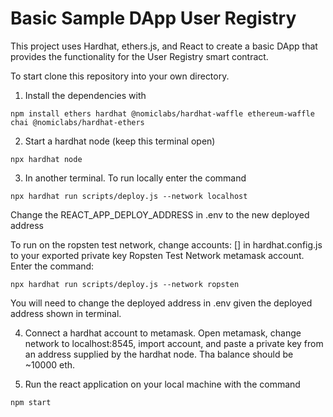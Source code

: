 # Basic Sample DApp User Registry

This project uses Hardhat, ethers.js, and React to create a basic DApp that provides the functionality for the User Registry smart contract.

To start clone this repository into your own directory.

1) Install the dependencies with 
```shell
npm install ethers hardhat @nomiclabs/hardhat-waffle ethereum-waffle chai @nomiclabs/hardhat-ethers
```
2) Start a hardhat node (keep this terminal open)
```shell
npx hardhat node
```
3) In another terminal. To run locally enter the command
```shell
npx hardhat run scripts/deploy.js --network localhost
```
Change the REACT_APP_DEPLOY_ADDRESS in .env to the new deployed address

To run on the ropsten test network, change accounts: [] in hardhat.config.js to your exported private key Ropsten Test Network metamask account.
Enter the command:
```shell
npx hardhat run scripts/deploy.js --network ropsten
```
You will need to change the deployed address in .env given the deployed address shown in terminal.

4) Connect a hardhat account to metamask. Open metamask, change network to localhost:8545, import account, and paste a private key from an address supplied by the hardhat node. Tha balance should be ~10000 eth.

5) Run the react application on your local machine with the command
```shell
npm start
```
